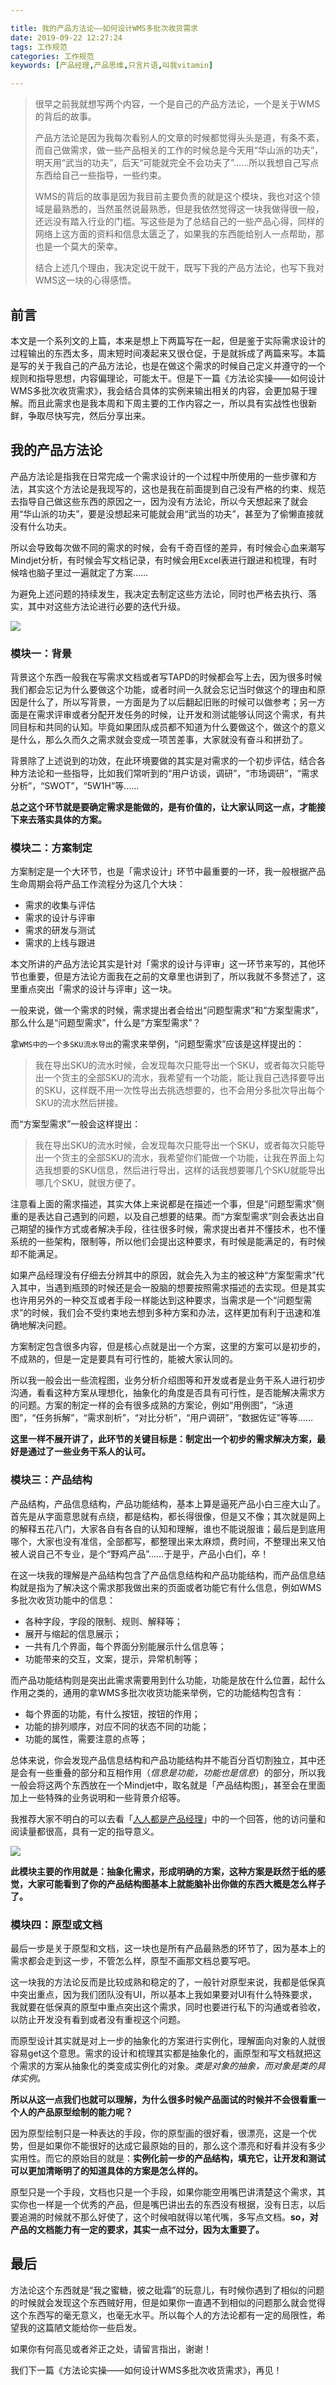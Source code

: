 ```yaml
---

title: 我的产品方法论——如何设计WMS多批次收货需求
date: 2019-09-22 12:27:24
tags: 工作规范
categories: 工作规范
keywords: [产品经理,产品思维,只言片语,叫我vitamin]

---
```


> 很早之前我就想写两个内容，一个是自己的产品方法论，一个是关于WMS的背后的故事。
>
> 产品方法论是因为我每次看别人的文章的时候都觉得头头是道，有条不紊，而自己做需求，做一些产品相关的工作的时候总是今天用“华山派的功夫”，明天用“武当的功夫”，后天“可能就完全不会功夫了”……所以我想自己写点东西给自己一些指导，一些约束。
>
> WMS的背后的故事是因为我目前主要负责的就是这个模块，我也对这个领域是最熟悉的，当然虽然说最熟悉，但是我依然觉得这一块我做得很一般，还远没有踏入行业的门槛。写这些是为了总结自己的一些产品心得，同样的网络上这方面的资料和信息太匮乏了，如果我的东西能给别人一点帮助，那也是一个莫大的荣幸。
>
> 结合上述几个理由，我决定说干就干，既写下我的产品方法论，也写下我对WMS这一块的心得感悟。
>

<!--more-->

## 前言

本文是一个系列文的上篇，本来是想上下两篇写在一起，但是鉴于实际需求设计的过程输出的东西太多，周末短时间凑起来又很仓促，于是就拆成了两篇来写。本篇是写的关于我自己的产品方法论，也是在做这个需求的时候自己定义并遵守的一个规则和指导思想，内容偏理论，可能太干。但是下一篇《方法论实操——如何设计WMS多批次收货需求》，我会结合具体的实例来输出相关的内容，会更加易于理解。而且此需求也是我本周和下周主要的工作内容之一，所以具有实战性也很新鲜，争取尽快写完，然后分享出来。

## 我的产品方法论

产品方法论是指我在日常完成一个需求设计的一个过程中所使用的一些步骤和方法，其实这个方法论是我现写的，这也是我在前面提到自己没有严格的约束、规范去指导自己做这些东西的原因之一，因为没有方法论，所以今天想起来了就会用“华山派的功夫”，要是没想起来可能就会用“武当的功夫”，甚至为了偷懒直接就没有什么功夫。

所以会导致每次做不同的需求的时候，会有千奇百怪的差异，有时候会心血来潮写Mindjet分析，有时候会写文档记录，有时候会用Excel表进行跟进和梳理，有时候啥也脑子里过一遍就定了方案……

为避免上述问题的持续发生，我决定去制定这些方法论，同时也严格去执行、落实，其中对这些方法论进行必要的迭代升级。

![](https://i.loli.net/2019/09/22/AtKFcsXvW4HVqDh.png)

###  模块一：背景

背景这个东西一般我在写需求文档或者写TAPD的时候都会写上去，因为很多时候我们都会忘记为什么要做这个功能，或者时间一久就会忘记当时做这个的理由和原因是什么了，所以写背景，一方面是为了以后翻起旧账的时候可以做参考；另一方面是在需求评审或者分配开发任务的时候，让开发和测试能够认同这个需求，有共同目标和共同的认知。毕竟如果团队成员都不知道为什么要做这个，做这个的意义是什么，那么久而久之需求就会变成一项苦差事，大家就没有奋斗和拼劲了。

背景除了上述说到的功效，在此环境要做的其实是对需求的一个初步评估，结合各种方法论和一些指导，比如我们常听到的“用户访谈，调研”，“市场调研”，“需求分析”，“SWOT”，“5W1H”等……

**总之这个环节就是要确定需求是能做的，是有价值的，让大家认同这一点，才能接下来去落实具体的方案。**

### 模块二：方案制定

方案制定是一个大环节，也是「需求设计」环节中最重要的一环，我一般根据产品生命周期会将产品工作流程分为这几个大块：

- 需求的收集与评估
- 需求的设计与评审
- 需求的研发与测试
- 需求的上线与跟进

本文所讲的产品方法论其实是针对「需求的设计与评审」这一环节来写的，其他环节也重要，但是方法论方面我在之前的文章里也讲到了，所以我就不多赘述了，这里重点突出「需求的设计与评审」这一块。

一般来说，做一个需求的时候，需求提出者会给出“问题型需求”和“方案型需求”，那么什么是“问题型需求”，什么是“方案型需求”？

拿`WMS中的一个多SKU流水导出`的需求来举例，“问题型需求”应该是这样提出的：

> 我在导出SKU的流水时候，会发现每次只能导出一个SKU，或者每次只能导出一个货主的全部SKU的流水，我希望有一个功能，能让我自己选择要导出的SKU，这样既不用一次性导出去挑选想要的，也不会用分多批次导出每个SKU的流水然后拼接。

而“方案型需求”一般会这样提出：

> 我在导出SKU的流水时候，会发现每次只能导出一个SKU，或者每次只能导出一个货主的全部SKU的流水，我希望你们能做一个功能，让我在界面上勾选我想要的SKU信息，然后进行导出，这样的话我想要哪几个SKU就能导出哪几个SKU，就很方便了。

注意看上面的需求描述，其实大体上来说都是在描述一个事，但是“问题型需求”侧重的是表达自己遇到的问题，以及自己想要的结果。而“方案型需求”则会表达出自己期望的操作方式或者解决手段，往往很多时候，需求提出者并不懂技术，也不懂系统的一些架构，限制等，所以他们会提出这种要求，有时候是能满足的，有时候却不能满足。

如果产品经理没有仔细去分辨其中的原因，就会先入为主的被这种“方案型需求”代入其中，当遇到瓶颈的时候还是会一股脑的想要按照需求描述的去实现。但是其实也许用另外的一种交互或者手段一样能达到这种要求，当需求是一个“问题型需求”的时候，我们会不受约束地去想到多种方案和办法，这样更加有利于迅速和准确地解决问题。

方案制定包含很多内容，但是核心点就是出一个方案，这里的方案可以是初步的，不成熟的，但是一定是要具有可行性的，能被大家认同的。

所以我一般会出一些流程图，业务分析介绍图等和开发或者是业务干系人进行初步沟通，看看这种方案从理想化，抽象化的角度是否具有可行性，是否能解决需求方的问题。方案的制定一样的会有很多成熟的方案论，例如“用例图”，“泳道图”，“任务拆解”，“需求剖析”，“对比分析”，“用户调研”，“数据佐证”等等……

**这里一样不展开讲了，此环节的关键目标是：制定出一个初步的需求解决方案，最好是通过了一些业务干系人的认可。**

### 模块三：产品结构

产品结构，产品信息结构，产品功能结构，基本上算是逼死产品小白三座大山了。首先是从字面意思就有点绕，都是结构，都长得很像，但是又不像；其次就是网上的解释五花八门，大家各自有各自的认知和理解，谁也不能说服谁；最后是到底用哪个，大家也没有准信，全部都写，都整理出来太麻烦，费时间，不整理出来又怕被人说自己不专业，是个“野鸡产品”……于是乎，产品小白们，卒！

在这一块我的理解是产品结构包含了产品信息结构和产品功能结构，而产品信息结构就是指为了解决这个需求那我做出来的页面或者功能它有什么信息，例如WMS多批次收货功能中的信息：

- 各种字段，字段的限制、规则、解释等；
- 展开与缩起的信息展示；
- 一共有几个界面，每个界面分别能展示什么信息等；
- 功能带来的交互，文案，提示，异常机制等；

而产品功能结构则是突出此需求需要用到什么功能，功能是放在什么位置，起什么作用之类的，通用的拿WMS多批次收货功能来举例，它的功能结构包含有：

- 每个界面的功能，有什么按钮，按钮的作用；
- 功能的排列顺序，对应不同的状态不同的功能；
- 功能的属性，需要注意的点等；

总体来说，你会发现产品信息结构和产品功能结构并不能百分百切割独立，其中还是会有一些重叠的部分和互相作用（*信息是功能，功能也是信息*）的部分，所以我一般会将这两个东西放在一个Mindjet中，取名就是「产品结构图」，甚至会在里面加上一些特殊的业务说明和一些背景介绍等。

我推荐大家不明白的可以去看「[人人都是产品经理](http://www.woshipm.com/pmd/838667.html)」中的一个回答，他的访问量和阅读量都很高，具有一定的指导意义。

![](https://i.loli.net/2019/09/22/rJdNYvbGgio91xR.png)

**此模块主要的作用就是：抽象化需求，形成明确的方案，这种方案是跃然于纸的感觉，大家可能看到了你的产品结构图基本上就能脑补出你做的东西大概是怎么样子了。**

### 模块四：原型或文档

最后一步是关于原型和文档，这一块也是所有产品最熟悉的环节了，因为基本上的需求都会走到这一步，不管怎么样，原型不画那文档总要写吧。

这一块我的方法论反而是比较成熟和稳定的了，一般针对原型来说，我都是低保真中突出重点，因为我们团队没有UI，所以基本上我如果要对UI有什么特殊要求，我就要在低保真的原型中重点突出这个需求，同时也要进行私下的沟通或者验收，以防止开发没有看到或者没有重视这个问题。

而原型设计其实就是对上一步的抽象化的方案进行实例化，理解面向对象的人就很容易get这个意思。需求的设计和梳理其实都是抽象化的，画原型和写文档就把这个需求的方案从抽象化的类变成实例化的对象。*类是对象的抽象，而对象是类的具体实例。*

**所以从这一点我们也就可以理解，为什么很多时候产品面试的时候并不会很看重一个人的产品原型绘制的能力呢？**

因为原型绘制只是一种表达的手段，你的原型画的很好看，很漂亮，这是一个优势，但是如果你不能很好的达成它最原始的目的，那么这个漂亮和好看并没有多少实用性。而它的原始目的就是：**实例化前一步的产品结构，填充它，让开发和测试可以更加清晰明了的知道具体的方案是怎么样的。**

原型只是一个手段，文档也只是一个手段，如果你能空用嘴巴讲清楚这个需求，其实你也一样是一个优秀的产品，但是嘴巴讲出去的东西没有根据，没有日志，以后要追溯的时候就不那么好使了，这个时候咱就得以笔代嘴，多写点文档。**so，对产品的文档能力有一定的要求，其实一点不过分，因为太重要了。**

## 最后

方法论这个东西就是“我之蜜糖，彼之砒霜”的玩意儿，有时候你遇到了相似的问题的时候就会发现这个东西贼好用，但是如果你一直遇不到相似的问题那么就会觉得这个东西写的毫无意义，也毫无水平。所以每个人的方法论都有一定的局限性，希望我的这篇陋文能给你一些启发。

如果你有何高见或者斧正之处，请留言指出，谢谢！

我们下一篇《方法论实操——如何设计WMS多批次收货需求》，再见！







